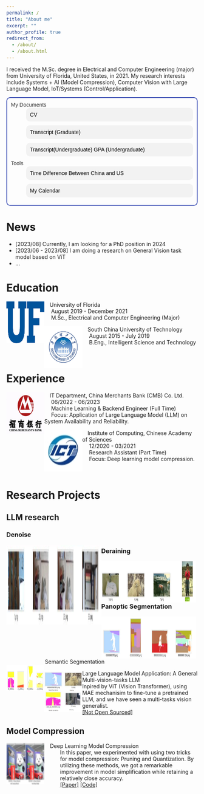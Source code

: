```yaml
---
permalink: /
title: "About me"
excerpt: ""
author_profile: true
redirect_from: 
  - /about/
  - /about.html
---
```


I received the M.Sc. degree in Electrical and Computer Engineering (major) from University of Florida, United States, in 2021. My research interests include Systems + AI (Model Compression), Computer Vision with Large Language Model, IoT/Systems (Control/Application).  
<dl style="font-family: Arial, sans-serif; font-size: 14px;color: #333; text-align: left; border: 2px solid #3f51b5; padding: 10px; border-radius: 10px;">
  <dt>My Documents</dt>
  <dd class="link" style="background-color: #f2f2f2; border-radius: 10px; margin-bottom: 10px; padding: 10px;">
    <a href="./files/CV_research.pdf" style="color: black; text-decoration: none;">CV</a>
  </dd>
  <dd class="link" style="background-color: #f2f2f2; border-radius: 10px; margin-bottom: 10px; padding: 10px;">
    <a href="./files/transcript_graduate.pdf" style="color: black; text-decoration: none;">Transcript (Graduate)</a>
  </dd>
  <dd class="link" style="background-color: #f2f2f2; border-radius: 10px; margin-bottom: 10px; padding: 10px;">
    <a href="./files/transcript_undergraduate.pdf" style="color: black; text-decoration: none;">Transcript(Undergraduate)</a>
    <a href="./files/undergraduateTranscript.pdf" style="color: black; text-decoration: none;">GPA (Undergraduate)</a>
  </dd>
    
  <!-- <dd class="link" style="background-color: #f2f2f2; border-radius: 10px; margin-bottom: 10px; padding: 10px;">
    <a href="https://huxiao1.github.io/PhD.html" style="color: black; text-decoration: none;">How to become a qualified PhD student?</a>
  </dd> -->
  <!-- <dt>My Blogs and Writings</dt>
  <dd class="link" style="background-color: #f2f2f2; border-radius: 10px; margin-bottom: 10px; padding: 10px;">
    <a href="https://github.com//Blog" style="color: black; text-decoration: none;">My Blog</a>
  </dd> -->
  <!-- <dt>Paper Reading Notes</dt>
  <dd class="link" style="background-color: #f2f2f2; border-radius: 10px; margin-bottom: 10px; padding: 10px;">
    <a href="https://github.com/huxiao1/Paper" style="color: black; text-decoration: none;">Paper Reading</a>
  </dd> -->
  <dt>Tools</dt>
  <dd class="link" style="background-color: #f2f2f2; border-radius: 10px; margin-bottom: 10px; padding: 10px;">
    <a href="../time_diff.html" style="color: black; text-decoration: none;">Time Difference Between China and US</a>
  </dd>
  <dd class="link" style="background-color: #f2f2f2; border-radius: 10px; margin-bottom: 10px; padding: 10px;">
    <a href="../test.html" style="color: black; text-decoration: none;">My Calendar</a>
  </dd>
  <!--
  <dd class="link" style="background-color: #f2f2f2; border-radius: 10px; margin-bottom: 10px; padding: 10px;">
    <a href="../gpt/index.html" style="color: black; text-decoration: none;">My GPT</a>
  </dd>
  -->
</dl>

<script>
  const links = document.querySelectorAll(".link");

  links.forEach(link => {
    link.addEventListener("mouseenter", function() {
      this.style.color = "red";
      this.style.fontSize = "20px";
      this.style.transform = "scale(1.01)";
    });
    link.addEventListener("mouseleave", function() {
      this.style.color = "blue";
      this.style.fontSize = "14px";
      this.style.transform = "scale(1)";
    });
  });
</script>

News
======
<ul>
  <li>[2023/08] Currently, I am looking for a PhD position in 2024</li>
  <li>[2023/06 - 2023/08] I am doing a research on General Vision task model based on ViT</li>
  <li>...</li>
</ul>


Education
======
<!-- <dl>
<dt>
  <img src="../images/purdue.png" width="100" height="110" alt="ufl" align="left">
</dt>
<dt>  Purdue University West Lafayette</dt>
<dd>&nbsp;  August 2023 - Now</dd>
<dd>&nbsp;  Phd, Computer Science</dd>
</dl> -->

<dl>
<dt>
  <img src="../images/ufl.png" width="100" height="110" alt="ufl" align="left">
</dt>
<dt>  University of Florida</dt>
<dd>&nbsp;  August 2019 - December 2021</dd>
<dd>&nbsp;  M.Sc., Electrical and Computer Engineering (Major)</dd>
</dl>

<dl>
<dt>
  <img src="../images/scut.jpeg" width="100" height="110" alt="scut" align="left">
</dt>
<dt>  South China University of Technology</dt>
<dd>&nbsp;  August 2015 - July 2019</dd>
<dd>&nbsp;  B.Eng., Intelligent Science and Technology</dd>
</dl>

<br/>


Experience
======
<!-- <dl>
<dt>
  <img src="../images/waterloo.jpg" width="100" height="110" alt="WATERLOO" align="left">
</dt>
<dt>  Cheriton School of Computer Science at the University of Waterloo</dt>
<dd>&nbsp;  07/2022 - 11/2022</dd>
<dd>&nbsp;  Research Assistant(Part Time)</dd>
<dd>&nbsp;  Focus: System Security.</dd>
</dl> -->

<dl>
<dt>
  <img src="../images/cmbchina.jpeg" width="100" height="110" alt="cmbchina" align="left">
</dt>
<dt>  IT Department, China Merchants Bank (CMB) Co. Ltd.</dt>
<dd>&nbsp;  06/2022 - 06/2023</dd>
<dd>&nbsp;  Machine Learning & Backend Engineer (Full Time)</dd>
<dd>&nbsp;  Focus: Application of Large Language Model (LLM) on System Availability and Reliability.</dd>
</dl>
<!-- 
<dl>
<dt>
  <img src="../images/ISCAS.jpg" width="100" height="110" alt="ISCAS" align="left">
</dt>
<dt>  Institute of Software, Chinese Academy of Sciences</dt>
<dd>&nbsp;  05/2021 - 05/2022</dd>
<dd>&nbsp;  Research Assistant(Full Time)</dd>
<dd>&nbsp;  Focus: Robot systems security and PLC communication security.</dd>
</dl> -->

<dl>
<dt>
  <img src="../images/ICT.jpg" width="100" height="110" alt="ICT" align="left">
</dt>
<dt>  Institute of Computing, Chinese Academy of Sciences</dt>
<dd>&nbsp;  12/2020 - 03/2021</dd>
<dd>&nbsp;  Research Assistant (Part Time)</dd>
<dd>&nbsp;  Focus: Deep learning model compression.</dd>
</dl>
<!-- 
<dl>
<dt>
  <img src="../images/CASIA.jpg" width="100" height="110" alt="CASIA" align="left">
</dt>
<dt>  Institute of Automation, Chinese Academy of Sciences</dt>
<dd>&nbsp;  02/2018 - 04/2018</dd>
<dd>&nbsp;  Research Assistant(Full Time)</dd>
<dd>&nbsp;  Focus: PLC communication&control.</dd>
</dl> -->

<br/>

Research Projects
======

<!-- System
------
<dl>
<dt>
  <img src="../images/HuOS.png" width="100" height="110" alt="OS" align="left">
</dt>
<dt style="text-align: left; padding-left: 115px;">A Hybird-Mode Kernel Designed By Me</dt>
<dd style="text-align: left; padding-left: 101.5px;">Onging...</dd>
<dd style="text-align: left; padding-left: 101.5px;"><a href="https://github.com/huxiao1/HuOS">[Link]</a></dd>
</dl> -->

<!-- Communication & Control
------
<dl>
<dt>
  <img src="../images/modbus.png" width="100" height="110" alt="modbus" align="left">
</dt>
<dt style="text-align: left; padding-left: 115px;">Double Layer Network Communication Based On Modbus Protocol</dt>
<dd style="text-align: left; padding-left: 101.5px;">Adopt double layer control protocol(Modebus/TCP & Modbus/RTU) to control the motor and large number of lights and fans.</dd>
<dd style="text-align: left; padding-left: 101.5px;"><a href="http://www.cnki.com.cn/Article/CJFDTotal-DGJY201816010.htm">[Paper]</a>&nbsp;<a href="https://github.com/huxiao1/modbus.git">[Code]</a></dd>
</dl> -->
  
LLM research
------

<h3>Denoise</h3>
<img src="../images/visionGeneralist/Denoise.png" width="250" height="210" alt="Denoise" align="left">

<h3>Deraining</h3>
<img src="../images/visionGeneralist/Deraining.png" width="250" height="110" alt="Deraining" align="left">

<h3>Panoptic Segmentation</h3>
<img src="../images/visionGeneralist/panopticSeg.png " width="250" height="110" alt="PanopticSeg" align="left">

<dl>
<dt style="text-align: left; padding-left: 101.5px;">Semantic Segmentation</dt>
<dt>
<img src="../images/visionGeneralist/semanticSeg.png " width="100" height="70" alt="semanticSeg" align="left">
</dt>
</dl>

<dl>
  <dt>
  <img src="../images/visionGeneralist/multiTasks.jpg" width="100" height="110" alt="multitaskers" align="left">
  </dt>
  <dt style="text-align: left; padding-left: 115px;">Large Language Model Application: A General Multi-vision-tasks LLM</dt>
  <dd style="text-align: left; padding-left: 101.5px;">Inpired by ViT (Vision Transformer), using MAE mechanisim to fine-tune a pretrained LLM, and we have seen a multi-tasks vision generalist.</dd>
  <dd style="text-align: left; padding-left: 101.5px;"><a href="#">[Not Open Sourced]</a></dd>
</dl>

Model Compression
------
<dl>
<dt>
  <img src="../images/compression.png" width="100" height="110" alt="compression" align="left">
</dt>
<dt style="text-align: left; padding-left: 115px;">Deep Learning Model Compression</dt>
<dd style="text-align: left; padding-left: 101.5px;">In this paper, we experimented with using two tricks for model compression: Pruning and Quantization. By utilizing these methods, we got a remarkable improvement in model simplification while retaining a relatively close accuracy.</dd>
<dd style="text-align: left; padding-left: 101.5px;"><a href="https://iopscience.iop.org/article/10.1088/1742-6596/2078/1/012047/meta">[Paper]</a>&nbsp;<a href="https://github.com/huxiao1/ai.git">[Code]</a></dd>
</dl>

